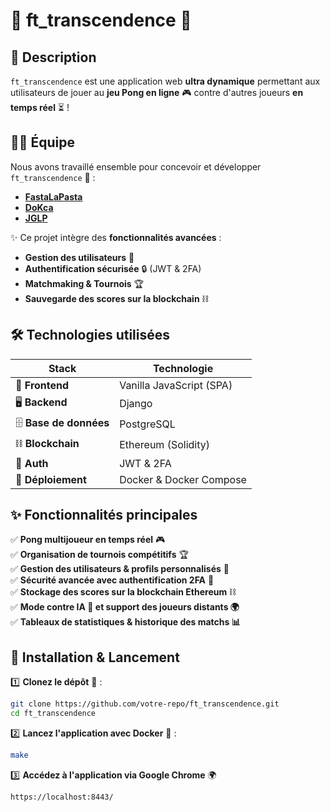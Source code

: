 # 🏓 ft_transcendence 🚀

## 📝 Description

`ft_transcendence` est une application web **ultra dynamique** permettant aux utilisateurs de jouer au **jeu Pong en ligne** 🎮 contre d'autres joueurs **en temps réel** ⏳ !  

## 👨‍💻 Équipe

Nous avons travaillé ensemble pour concevoir et développer `ft_transcendence` 💪 :  
- **[FastaLaPasta](https://github.com/FastaLaPasta)**
- **[DoKca](https://github.com/DoKca42)**
- **[JGLP](https://github.com/imseya18)**


✨ Ce projet intègre des **fonctionnalités avancées** :
- **Gestion des utilisateurs** 👥  
- **Authentification sécurisée** 🔒 (JWT & 2FA)  
- **Matchmaking & Tournois** 🏆  
- **Sauvegarde des scores sur la blockchain** ⛓  

## 🛠️ Technologies utilisées

| **Stack**      | **Technologie**          |
|---------------|-------------------------|
| 🎨 **Frontend** | Vanilla JavaScript (SPA) |
| 🖥️ **Backend** | Django                   |
| 🗄️ **Base de données** | PostgreSQL             |
| ⛓ **Blockchain** | Ethereum (Solidity)   |
| 🔐 **Auth** | JWT & 2FA |
| 🚢 **Déploiement** | Docker & Docker Compose |

## ✨ Fonctionnalités principales

✅ **Pong multijoueur en temps réel** 🎮  
✅ **Organisation de tournois compétitifs** 🏆  
✅ **Gestion des utilisateurs & profils personnalisés** 👤  
✅ **Sécurité avancée avec authentification 2FA** 🔑  
✅ **Stockage des scores sur la blockchain Ethereum** ⛓  
✅ **Mode contre IA 🤖 et support des joueurs distants 🌍**  
✅ **Tableaux de statistiques & historique des matchs 📊**  

## 🚀 Installation & Lancement

1️⃣ **Clonez le dépôt** 📂 :  
   ```sh
   git clone https://github.com/votre-repo/ft_transcendence.git
   cd ft_transcendence
   ```
2️⃣ **Lancez l'application avec Docker** 🐳 :
   ```sh
   make
   ```
3️⃣ **Accédez à l'application via Google Chrome** 🌍
   ```sh
   https://localhost:8443/
   ```
